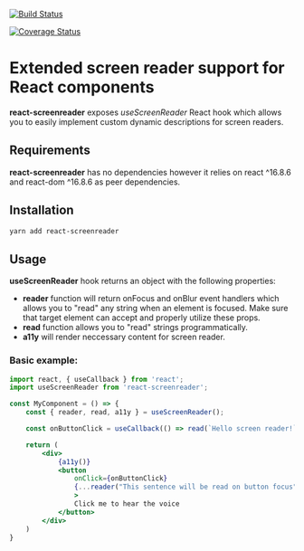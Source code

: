 [![Build Status](https://travis-ci.org/Kashkovsky/react-screenreader.svg?branch=master)](https://travis-ci.org/Kashkovsky/react-screenreader)

[![Coverage Status](https://coveralls.io/repos/github/Kashkovsky/react-screenreader/badge.svg?branch=master)](https://coveralls.io/github/Kashkovsky/react-screenreader?branch=master)

# Extended screen reader support for React components
**react-screenreader** exposes *useScreenReader* React hook which allows you to easily implement custom dynamic descriptions for screen readers.

## Requirements
**react-screenreader** has no dependencies however it relies on react ^16.8.6 and react-dom ^16.8.6 as peer dependencies.

## Installation
```bash
yarn add react-screenreader
```
## Usage
**useScreenReader** hook returns an object with the following properties:
- **reader** function will return onFocus and onBlur event handlers which allows you to "read" any string when an element is focused. Make sure that target element can accept and properly utilize these props.
- **read** function allows you to "read" strings programmatically.
- **a11y** will render neccessary content for screen reader.

### Basic example:
```jsx
import react, { useCallback } from 'react';
import useScreenReader from 'react-screenreader';

const MyComponent = () => {
	const { reader, read, a11y } = useScreenReader();

	const onButtonClick = useCallback(() => read(`Hello screen reader!`), []);

	return (
		<div>
			{a11y()}
			<button 
				onClick={onButtonClick} 
				{...reader("This sentence will be read on button focus")}
				>
				Click me to hear the voice
			</button>
		</div>
	)
}
```
